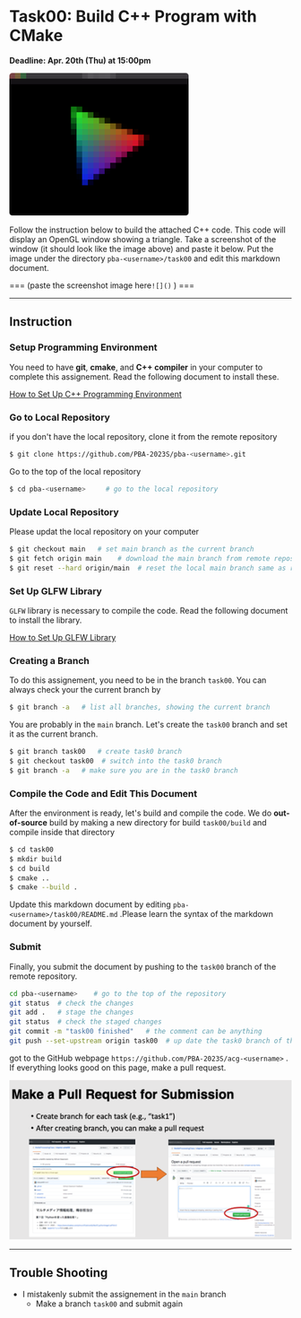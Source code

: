 

# Task00: Build C++ Program with CMake

**Deadline: Apr. 20th (Thu) at 15:00pm**



![preview](preview.png)

Follow the instruction below to build the attached C++ code. This code will display an OpenGL window showing a triangle.  Take a screenshot of the window (it should look like the image above) and paste it below.  Put the image under the directory `pba-<username>/task00` and edit this markdown document. 

=== (paste the screenshot image here`![]()` ) === 




----


## Instruction 

### Setup Programming Environment 

You need to have **git**, **cmake**, and **C++ compiler** in your computer to complete this assignement. Read the following document to install these. 

[How to Set Up C++ Programming Environment](../doc/setup_env.md)



### Go to Local Repository

if you don't have the local repository, clone it from the remote repository

```bash
$ git clone https://github.com/PBA-2023S/pba-<username>.git
```

Go to the top of the local repository

```bash
$ cd pba-<username>     # go to the local repository
```



### Update Local Repository

Please updat the local repository on your computer

```bash
$ git checkout main   # set main branch as the current branch
$ git fetch origin main    # download the main branch from remote repository
$ git reset --hard origin/main  # reset the local main branch same as remote repository
```



### Set Up GLFW Library

`GLFW` library is necessary to compile the code. Read the following document to install the library.

[How to Set Up GLFW Library](../doc/setup_glfw.md)



### Creating a Branch

To do this assignement, you need to be in the branch `task00`.  You can always check your the current branch by

```bash
$ git branch -a   # list all branches, showing the current branch 
```

You are probably in the `main` branch. Let's create the `task00` branch and set it as the current branch.

```bash
$ git branch task00   # create task0 branch
$ git checkout task00  # switch into the task0 branch
$ git branch -a   # make sure you are in the task0 branch
```



### Compile the Code and Edit This Document

After the environment is ready, let's build and compile the code. We do **out-of-source** build by making a new directory for build `task00/build` and compile inside that directory
```bash
$ cd task00
$ mkdir build
$ cd build
$ cmake .. 
$ cmake --build .
```
Update this markdown document by editing `pba-<username>/task00/README.md` .Please learn the syntax of the markdown document by yourself.



### Submit

Finally, you submit the document by pushing to the `task00` branch of the remote repository. 

```bash
cd pba-<username>    # go to the top of the repository
git status  # check the changes
git add .   # stage the changes
git status  # check the staged changes
git commit -m "task00 finished"   # the comment can be anything
git push --set-upstream origin task00  # up date the task0 branch of the remote repository
```

got to the GitHub webpage `https://github.com/PBA-2023S/acg-<username>` . If everything looks good on this page, make a pull request. 

![](../doc/pullrequest.png)


----



## Trouble Shooting

- I mistakenly submit the assignement in the `main` branch
  - Make a branch `task00` and submit again

